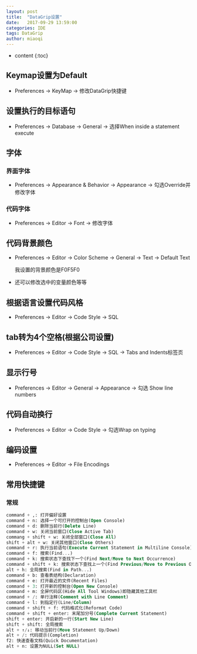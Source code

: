 ```yaml
---
layout: post
title:  "DataGrip设置"
date:   2017-09-29 13:59:00
categories: IDE
tags: DataGrip
author: miaoqi
---
```


* content
{:toc}

## Keymap设置为Default   

* Preferences -> KeyMap -> 修改DataGrip快捷键

## 设置执行的目标语句

* Preferences -> Database -> General -> 选择When inside a statement execute

## 字体

### 界面字体

* Preferences -> Appearance & Behavior -> Appearance -> 勾选Override并修改字体
  
### 代码字体

* Preferences -> Editor -> Font -> 修改字体
  
## 代码背景颜色

* Preferences -> Editor -> Color Scheme -> General -> Text -> Default Text

    我设置的背景颜色是F0F5F0

* 还可以修改选中的变量颜色等等
  
## 根据语言设置代码风格

* Preferences -> Editor -> Code Style -> SQL
  
## tab转为4个空格(根据公司设置)

* Preferences -> Editor -> Code Style -> SQL -> Tabs and Indents标签页

## 显示行号

* Preferences -> Editor -> General -> Appearance -> 勾选 Show line numbers

## 代码自动换行

* Preferences -> Editor -> Code Style -> 勾选Wrap on typing

## 编码设置

* Preferences -> Editor -> File Encodings
  
## 常用快捷键

### 常规

```SQL
command + ,: 打开偏好设置
command + n: 选择一个可打开的控制台(Open Console)
command + d: 删除当前行(Delete Line)
command + w: 关闭当前窗口(Close Active Tab)
commang + shift + w: 关闭全部窗口(Close All)
shift + alt + w: 关闭其他窗口(Close Others)
command + r: 执行当前语句(Execute Current Statement in Multiline Console)
command + f: 搜索(Find...)
command + k: 搜索状态下查找下一个(Find Next/Move to Next Occurrence)
command + shift + k: 搜索状态下查找上一个(Find Previous/Move to Previous Occurrence)
alt + h: 全局搜索(Find in Path...)
command + b: 查看表结构(Declaration)
command + e: 打开最近的文件(Recent Files)
command + 3: 打开新的控制台(Open New Console)
command + m: 全屏代码区(Hide All Tool Windows)即隐藏其他工具栏
command + /: 单行注释(Comment with Line Comment)
command + l: 到指定行(Line/Column)
command + shift + f: 代码格式化(Reformat Code)
command + shift + enter: 末尾加分号(Complete Current Statement)
shift + enter: 开启新的一行(Start New Line)
shift + shift: 全局搜索
alt + ↑/↓: 移动当前行(Move Statement Up/Down)
alt + /: 代码提示(Completion)
f2: 快速查看文档(Quick Documentation)
alt + n: 设置为NULL(Set NULL)
```



